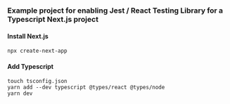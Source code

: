 ### Example project for enabling Jest / React Testing Library for a Typescript Next.js project

#### Install Next.js

`npx create-next-app`

#### Add Typescript

```
touch tsconfig.json
yarn add --dev typescript @types/react @types/node
yarn dev
```

